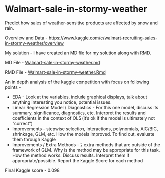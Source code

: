 # Walmart-sale-in-stormy-weather
Predict how sales of weather-sensitive products are affected by snow and rain.

Overview and Data - 
https://www.kaggle.com/c/walmart-recruiting-sales-in-stormy-weather/overview

My solution - 
I have created an MD file for my solution along with RMD.

MD File - [Walmart-sale-in-stormy-weather.md](Walmart-sale-in-stormy-weather.md)

RMD File - [Walmart-sale-in-stormy-weather.Rmd](Walmart-sale-in-stormy-weather.Rmd)

An in depth analysis of the kaggle competition with focus on following points - 
* EDA - Look at the variables, include graphical displays, talk about anything interesting you notice, potential issues.
* Linear Regression Model / Diagnostics - For this one model, discuss its summary, significance, diagnostics, etc. Interpret the results and coefficients in the context of OLS (it’s ok if the model is ultimately not “correct”)
* Improvements - stepwise selection, interactions, polynomials, AIC/BIC, shrinkage, GLM, etc. How the models improved. To find out, evaluate them through Kaggle
* Improvements / Extra Methods -  2 extra methods that are outside of the framework of GLM. Why is the method may be appropriate for this task. How the method works. Discuss results. Interpret them if appropriate/possible. Report the Kaggle Score for each method

Final Kaggle score - 0.098
